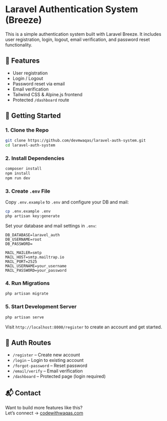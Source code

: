 # Laravel Authentication System (Breeze)

This is a simple authentication system built with Laravel Breeze. It includes user registration, login, logout, email verification, and password reset functionality.

## 🔧 Features

- User registration
- Login / Logout
- Password reset via email
- Email verification
- Tailwind CSS & Alpine.js frontend
- Protected `/dashboard` route

## 🚀 Getting Started

### 1. Clone the Repo

```bash
git clone https://github.com/devmwaqas/laravel-auth-system.git
cd laravel-auth-system
```

### 2. Install Dependencies

```bash
composer install
npm install
npm run dev
```

### 3. Create `.env` File

Copy `.env.example` to `.env` and configure your DB and mail:

```bash
cp .env.example .env
php artisan key:generate
```

Set your database and mail settings in `.env`:

```env
DB_DATABASE=laravel_auth
DB_USERNAME=root
DB_PASSWORD=

MAIL_MAILER=smtp
MAIL_HOST=smtp.mailtrap.io
MAIL_PORT=2525
MAIL_USERNAME=your_username
MAIL_PASSWORD=your_password
```

### 4. Run Migrations

```bash
php artisan migrate
```

### 5. Start Development Server

```bash
php artisan serve
```

Visit `http://localhost:8000/register` to create an account and get started.

## 📂 Auth Routes

- `/register` – Create new account  
- `/login` – Login to existing account  
- `/forgot-password` – Reset password  
- `/email/verify` – Email verification  
- `/dashboard` – Protected page (login required)

## 📬 Contact

Want to build more features like this?  
Let’s connect → [codewithwaqas.com](https://codewithwaqas.com)

